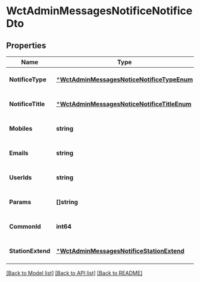 # WctAdminMessagesNotificeNotificeDto

## Properties
Name | Type | Description | Notes
------------ | ------------- | ------------- | -------------
**NotificeType** | [***WctAdminMessagesNoticeNotificeTypeEnum**](WCT.Admin.Messages.Notice.NotificeTypeEnum.md) |  | [optional] [default to null]
**NotificeTitle** | [***WctAdminMessagesNoticeNotificeTitleEnum**](WCT.Admin.Messages.Notice.NotificeTitleEnum.md) |  | [optional] [default to null]
**Mobiles** | **string** |  | [optional] [default to null]
**Emails** | **string** |  | [optional] [default to null]
**UserIds** | **string** |  | [optional] [default to null]
**Params** | **[]string** |  | [optional] [default to null]
**CommonId** | **int64** |  | [optional] [default to null]
**StationExtend** | [***WctAdminMessagesNotificeStationExtend**](WCT.Admin.Messages.Notifice.StationExtend.md) |  | [optional] [default to null]

[[Back to Model list]](../README.md#documentation-for-models) [[Back to API list]](../README.md#documentation-for-api-endpoints) [[Back to README]](../README.md)

